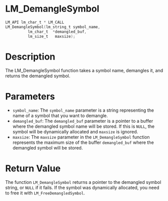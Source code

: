 # LM_DemangleSymbol

```c
LM_API lm_char_t * LM_CALL
LM_DemangleSymbol(lm_string_t symbol_name,
		  lm_char_t  *demangled_buf,
		  lm_size_t   maxsize);
```

# Description
The LM_DemangleSymbol function takes a symbol name, demangles it, and returns the demangled symbol.

# Parameters
 - `symbol_name`: The `symbol_name` parameter is a string representing the name of a symbol that
you want to demangle.
 - `demangled_buf`: The `demangled_buf` parameter is a pointer to a buffer where the demangled
symbol name will be stored. If this is `NULL`, the symbol will be dynamically allocated and `maxsize`
is ignored.
 - `maxsize`: The `maxsize` parameter in the `LM_DemangleSymbol` function represents the maximum
size of the buffer `demangled_buf` where the demangled symbol will be stored.

# Return Value
The function `LM_DemangleSymbol` returns a pointer to the demangled symbol string, or `NULL` if it
fails. If the symbol was dynamically allocated, you need to free it with `LM_FreeDemangledSymbol`.
